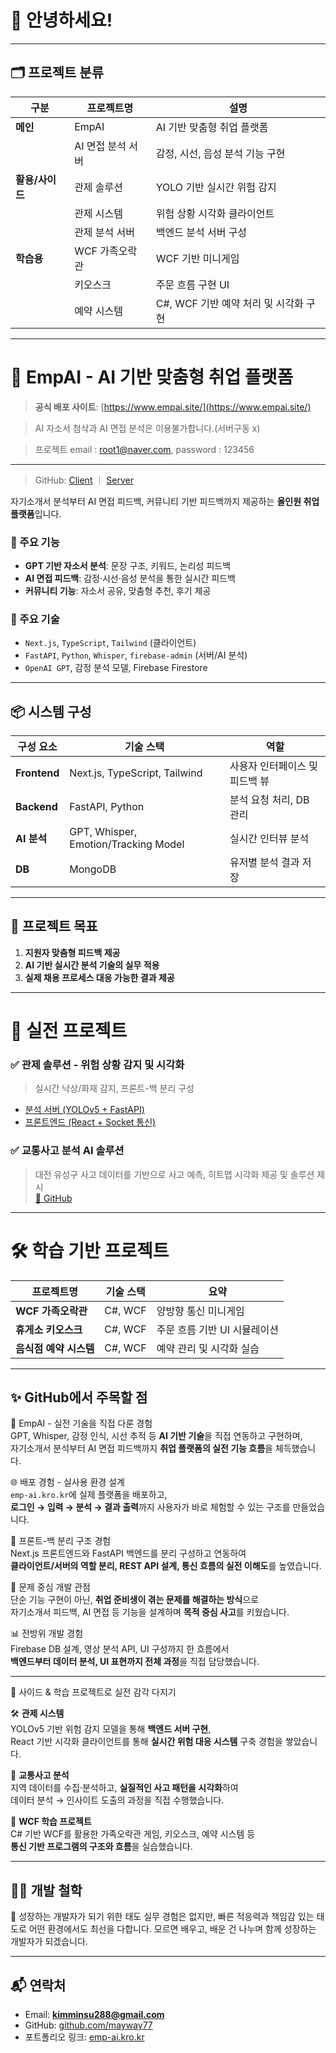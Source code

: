 # 👋 안녕하세요!

---
## 🗂️ 프로젝트 분류

| 구분       | 프로젝트명         | 설명                            |
|------------|--------------------|---------------------------------|
| **메인**   | EmpAI              | AI 기반 맞춤형 취업 플랫폼      |
|            | AI 면접 분석 서버  | 감정, 시선, 음성 분석 기능 구현 |
| **활용/사이드** | 관제 솔루션         | YOLO 기반 실시간 위험 감지      |
|            | 관제 시스템        | 위험 상황 시각화 클라이언트     |
|            | 관제 분석 서버     | 백엔드 분석 서버 구성            |
| **학습용** | WCF 가족오락관     | WCF 기반 미니게임                |
|            | 키오스크           | 주문 흐름 구현 UI               |
|            | 예약 시스템        | C#, WCF 기반 예약 처리 및 시각화 구현     |
---
# 🚀 EmpAI - AI 기반 맞춤형 취업 플랫폼  
> **공식 배포 사이트**: [https://www.empai.site/](https://www.empai.site/) 

> AI 자소서 첨삭과 AI 면접 분석은 이용불가합니다.(서버구동 x)

> 프로젝트 email : root1@naver.com, password : 123456
---
> GitHub: [Client](https://github.com/mayway77/empai-client) ｜ [Server](https://github.com/mayway77/empai-server)

               
자기소개서 분석부터 AI 면접 피드백, 커뮤니티 기반 피드백까지 제공하는 **올인원 취업 플랫폼**입니다.

### 📌 주요 기능
- **GPT 기반 자소서 분석**: 문장 구조, 키워드, 논리성 피드백
- **AI 면접 피드백**: 감정·시선·음성 분석을 통한 실시간 피드백
- **커뮤니티 기능**: 자소서 공유, 맞춤형 추천, 후기 제공

### 🔧 주요 기술
- `Next.js`, `TypeScript`, `Tailwind` (클라이언트)
- `FastAPI`, `Python`, `Whisper`, `firebase-admin` (서버/AI 분석)
- `OpenAI GPT`, 감정 분석 모델, Firebase Firestore

---

## 📦 시스템 구성

| 구성 요소 | 기술 스택 | 역할 |
|----------|------------|------|
| **Frontend** | Next.js, TypeScript, Tailwind | 사용자 인터페이스 및 피드백 뷰 |
| **Backend** | FastAPI, Python | 분석 요청 처리, DB 관리 |
| **AI 분석** | GPT, Whisper, Emotion/Tracking Model | 실시간 인터뷰 분석 |
| **DB** | MongoDB | 유저별 분석 결과 저장 |

---

## 🎯 프로젝트 목표

1. **지원자 맞춤형 피드백 제공**
2. **AI 기반 실시간 분석 기술의 실무 적용**
3. **실제 채용 프로세스 대응 가능한 결과 제공**

---

# 💼 실전 프로젝트

### ✅ 관제 솔루션 - 위험 상황 감지 및 시각화
> 실시간 낙상/화재 감지, 프론트-백 분리 구성

- [분석 서버 (YOLOv5 + FastAPI)](https://github.com/mayway77/Risk_Detection_Server)  
- [프론트엔드 (React + Socket 통신)](https://github.com/mayway77/Risk_Detection_Client)

### ✅ 교통사고 분석 AI 솔루션
> 대전 유성구 사고 데이터를 기반으로 사고 예측, 히트맵 시각화 제공 및 솔루션 제시  
[🔗 GitHub](https://github.com/mayway77/Daejeon_Yuseong_Accidents)

---

# 🛠 학습 기반 프로젝트

| 프로젝트명 | 기술 스택 | 요약 |
|------------|-----------|------|
| **WCF 가족오락관** | C#, WCF | 양방향 통신 미니게임 |
| **휴게소 키오스크** | C#, WCF | 주문 흐름 기반 UI 시뮬레이션 |
| **음식점 예약 시스템** | C#, WCF | 예약 관리 및 시각화 실습 |

---

## ✨ GitHub에서 주목할 점

🧩 EmpAI - 실전 기술을 직접 다룬 경험  
GPT, Whisper, 감정 인식, 시선 추적 등 **AI 기반 기술**을 직접 연동하고 구현하며,  
자기소개서 분석부터 AI 면접 피드백까지 **취업 플랫폼의 실전 기능 흐름**을 체득했습니다.

🌐 배포 경험 - 실사용 환경 설계  
`emp-ai.kro.kr`에 실제 플랫폼을 배포하고,  
**로그인 → 입력 → 분석 → 결과 출력**까지 사용자가 바로 체험할 수 있는 구조를 만들었습니다.

🧱 프론트-백 분리 구조 경험  
Next.js 프론트엔드와 FastAPI 백엔드를 분리 구성하고 연동하여  
**클라이언트/서버의 역할 분리, REST API 설계, 통신 흐름의 실전 이해도**를 높였습니다.

🔧 문제 중심 개발 관점  
단순 기능 구현이 아닌, **취업 준비생이 겪는 문제를 해결하는 방식**으로  
자기소개서 피드백, AI 면접 등 기능을 설계하며 **목적 중심 사고**를 키웠습니다.

📊 전방위 개발 경험  
Firebase DB 설계, 영상 분석 API, UI 구성까지 한 흐름에서  
**백엔드부터 데이터 분석, UI 표현까지 전체 과정**을 직접 담당했습니다.

---

🎯 사이드 & 학습 프로젝트로 실전 감각 다지기

🛠 **관제 시스템**  
YOLOv5 기반 위험 감지 모델을 통해 **백엔드 서버 구현**,  
React 기반 시각화 클라이언트를 통해 **실시간 위험 대응 시스템** 구축 경험을 쌓았습니다.

📌 **교통사고 분석**  
지역 데이터를 수집·분석하고, **실질적인 사고 패턴을 시각화**하여  
데이터 분석 → 인사이트 도출의 과정을 직접 수행했습니다.

💬 **WCF 학습 프로젝트**  
C# 기반 WCF를 활용한 가족오락관 게임, 키오스크, 예약 시스템 등  
**통신 기반 프로그램의 구조와 흐름**을 실습했습니다.

---

## 🙋‍♂️ 개발 철학

🎯 성장하는 개발자가 되기 위한 태도
실무 경험은 없지만, 빠른 적응력과 책임감 있는 태도로 어떤 환경에서도 최선을 다합니다.
모르면 배우고, 배운 건 나누며 함께 성장하는 개발자가 되겠습니다.

---

## 📬 연락처

- Email: **kimminsu288@gmail.com**  
- GitHub: [github.com/mayway77](https://github.com/mayway77)  
- 포트폴리오 링크: [emp-ai.kro.kr](https://emp-ai.kro.kr)
